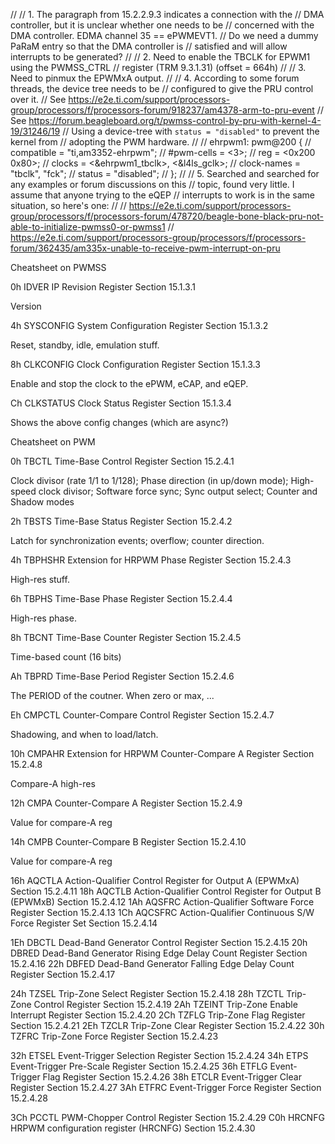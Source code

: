 
//
// 1. The paragraph from 15.2.2.9.3 indicates a connection with the
//    DMA controller, but it is unclear whether one needs to be
//    concerned with the DMA controller.  EDMA channel 35 == ePWMEVT1.
//    Do we need a dummy PaRaM entry so that the DMA controller is
//    satisfied and will allow interrupts to be generated?
//
// 2. Need to enable the TBCLK for EPWM1 using the PWMSS_CTRL
//    register (TRM 9.3.1.31) (offset = 664h)
//
// 3. Need to pinmux the EPWMxA output.
//
// 4. According to some forum threads, the device tree needs to be
//    configured to give the PRU control over it.
//    See https://e2e.ti.com/support/processors-group/processors/f/processors-forum/918237/am4378-arm-to-pru-event
//    See https://forum.beagleboard.org/t/pwmss-control-by-pru-with-kernel-4-19/31246/19
//    Using a device-tree with `status = "disabled"` to prevent the kernel from
//    adopting the PWM hardware.
//
//      ehrpwm1: pwm@200 {
//      	compatible = "ti,am3352-ehrpwm";
//      	#pwm-cells = <3>;
//      	reg = <0x200 0x80>;
//      	clocks = <&ehrpwm1_tbclk>, <&l4ls_gclk>;
//      	clock-names = "tbclk", "fck";
//      	status = "disabled";
//      };
//
// 5. Searched and searched for any examples or forum discussions on this
//    topic, found very little.  I assume that anyone trying to the eQEP
//    interrupts to work is in the same situation, so here's one:
//
//      https://e2e.ti.com/support/processors-group/processors/f/processors-forum/478720/beagle-bone-black-pru-not-able-to-initialize-pwmss0-or-pwmss1
//      https://e2e.ti.com/support/processors-group/processors/f/processors-forum/362435/am335x-unable-to-receive-pwm-interrupt-on-pru

Cheatsheet on PWMSS

0h IDVER IP Revision Register Section 15.1.3.1

Version

4h SYSCONFIG System Configuration Register Section 15.1.3.2

Reset, standby, idle, emulation stuff.

8h CLKCONFIG Clock Configuration Register Section 15.1.3.3

Enable and stop the clock to the ePWM, eCAP, and eQEP.

Ch CLKSTATUS Clock Status Register Section 15.1.3.4

Shows the above config changes (which are async?)

Cheatsheet on PWM


0h TBCTL Time-Base Control Register Section 15.2.4.1

Clock divisor (rate 1/1 to 1/128); Phase direction (in up/down mode);
High-speed clock divisor; Software force sync; Sync output select;
Counter and Shadow modes

2h TBSTS Time-Base Status Register Section 15.2.4.2

Latch for synchronization events; overflow; counter direction.

4h TBPHSHR Extension for HRPWM Phase Register Section 15.2.4.3

High-res stuff.

6h TBPHS Time-Base Phase Register Section 15.2.4.4

High-res phase.

8h TBCNT Time-Base Counter Register Section 15.2.4.5

Time-based count (16 bits)

Ah TBPRD Time-Base Period Register Section 15.2.4.6

The PERIOD of the coutner.  When zero or max, ...

Eh CMPCTL Counter-Compare Control Register Section 15.2.4.7

Shadowing, and when to load/latch.

10h CMPAHR Extension for HRPWM Counter-Compare A Register Section 15.2.4.8

Compare-A high-res

12h CMPA Counter-Compare A Register Section 15.2.4.9

Value for compare-A reg

14h CMPB Counter-Compare B Register Section 15.2.4.10

Value for compare-A reg

16h AQCTLA Action-Qualifier Control Register for Output A (EPWMxA) Section 15.2.4.11
18h AQCTLB Action-Qualifier Control Register for Output B (EPWMxB) Section 15.2.4.12
1Ah AQSFRC Action-Qualifier Software Force Register Section 15.2.4.13
1Ch AQCSFRC Action-Qualifier Continuous S/W Force Register Set Section 15.2.4.14

1Eh DBCTL Dead-Band Generator Control Register Section 15.2.4.15
20h DBRED Dead-Band Generator Rising Edge Delay Count Register Section 15.2.4.16
22h DBFED Dead-Band Generator Falling Edge Delay Count Register Section 15.2.4.17

24h TZSEL Trip-Zone Select Register Section 15.2.4.18
28h TZCTL Trip-Zone Control Register Section 15.2.4.19
2Ah TZEINT Trip-Zone Enable Interrupt Register Section 15.2.4.20
2Ch TZFLG Trip-Zone Flag Register Section 15.2.4.21
2Eh TZCLR Trip-Zone Clear Register Section 15.2.4.22
30h TZFRC Trip-Zone Force Register Section 15.2.4.23

32h ETSEL Event-Trigger Selection Register Section 15.2.4.24
34h ETPS Event-Trigger Pre-Scale Register Section 15.2.4.25
36h ETFLG Event-Trigger Flag Register Section 15.2.4.26
38h ETCLR Event-Trigger Clear Register Section 15.2.4.27
3Ah ETFRC Event-Trigger Force Register Section 15.2.4.28

3Ch PCCTL PWM-Chopper Control Register Section 15.2.4.29
C0h HRCNFG HRPWM configuration register (HRCNFG) Section 15.2.4.30
